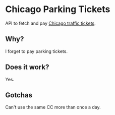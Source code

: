 # Chicago Parking Tickets

API to fetch and pay [Chicago traffic tickets](https://parkingtickets.cityofchicago.org/).

## Why?

I forget to pay parking tickets.

## Does it work?

Yes.

## Gotchas

Can't use the same CC more than once a day.